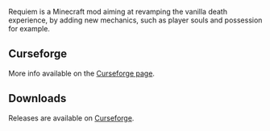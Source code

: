 Requiem is a Minecraft mod aiming at revamping the vanilla death experience, by adding new mechanics, 
such as player souls and possession for example.

## Curseforge
More info available on the [Curseforge page](https://minecraft.curseforge.com/projects/requiem).

## Downloads
Releases are available on [Curseforge](https://minecraft.curseforge.com/projects/requiem/files).
